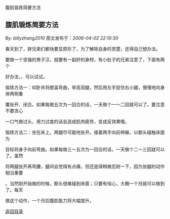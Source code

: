 腹肌锻炼简要方法
## 腹肌锻炼简要方法

By: *billyzhang2010* 原文发布于：*2006-04-02 22:10:30*

春天到了，胖兄弟们都快要显原形了，为了解除自身的苦楚，还得自己想办法。

要做一个坚强的男子汉，就要有一副好的身材，有小肚子的兄弟注意了，下面有两个

好办法，，可以试试。

锻炼方法一：仰卧并将膝盖弯曲，举高双腿，然后用左手捉住右小腿，慢慢地向身体两侧重

覆张开、闭合。如果每做五次为一回合的话，一天做个一～二回就可以了。要注意不要贪心

一口气做过头，用力过度的话会造成肌肉疲劳，变成反效果喔。

 

锻炼方法二：坐在床上，两腿尽可能地张开。接着两手向前伸展，以额头碰触床面为

目标将身子向前弯曲。如果每做三～五次为一回合的话，一天做个二～三回就可以了。虽然

将两腿张开再弯腰，腿间会觉得有点痛，但还是得稍微忍耐一下，因为张腿的动作相当重要

。当然刚开始做的时候，额头很难碰到床面；只要有恒心，大概一个月就可以做到了。每天

做这个动作，一个月后腹肌能力将大幅提升。

 

[返回目录](index.html)
